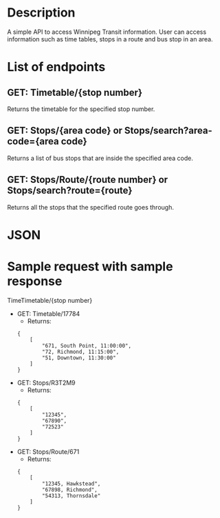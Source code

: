 # Description
A simple API to access Winnipeg Transit information. User can access information such as time tables, stops in a route and bus stop in an area. 

# List of endpoints
## GET: Timetable/{stop number}
Returns the timetable for the specified stop number. 

## GET: Stops/{area code} or Stops/search?area-code={area code}
Returns a list of bus stops that are inside the specified area code.

## GET: Stops/Route/{route number} or Stops/search?route={route}
Returns all the stops that the specified route goes through.


# JSON

# Sample request with sample response
TimeTimetable/{stop number}
- GET: Timetable/17784
    - Returns: 
    ```
    {
        [
            "671, South Point, 11:00:00",
            "72, Richmond, 11:15:00",
            "51, Downtown, 11:30:00" 
        ]
    }
    ```
- GET: Stops/R3T2M9
    - Returns:
    ```
    {
        [
            "12345",
            "67890",
            "72523"
        ]
    }
    ```
- GET: Stops/Route/671
    - Returns:
    ```
    {
        [
            "12345, Hawkstead",
            "67898, Richmond",
            "54313, Thornsdale"
        ]
    }
    ```

